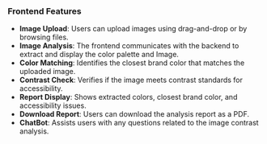 ### Frontend Features

- **Image Upload**: Users can upload images using drag-and-drop or by browsing files.
- **Image Analysis**: The frontend communicates with the backend to extract and display the color palette and Image.
- **Color Matching**: Identifies the closest brand color that matches the uploaded image.
- **Contrast Check**: Verifies if the image meets contrast standards for accessibility.
- **Report Display**: Shows extracted colors, closest brand color, and accessibility issues.
- **Download Report**: Users can download the analysis report as a PDF.
- **ChatBot**: Assists users with any questions related to the image contrast analysis.

